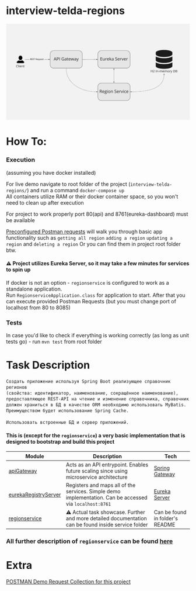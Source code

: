 # interview-telda-regions

![architecture.png](architecture.png)

# How To:

### Execution

(assuming you have docker installed)

For live demo navigate to root folder of the project (`interview-telda-regions/`) and run a
command `docker-compose up` <br/>
All containers utilize RAM or their docker container space, so you won't need to clean up after execution

For project to work properly port 80(api) and 8761(eureka-dashboard) must be available

[Preconfigured Postman requests](https://www.getpostman.com/collections/1e65f01a54acea811691) will walk you through
basic app functionality such as `getting all region` `adding a region` `updating a region` and `deleting a region`
Or you can find them in project root folder btw.

#### ⚠️ Project utilizes Eureka Server, so it may take a few minutes for services to spin up

If docker is not an option - `regionservice` is configured to work as a standalone application. <br/>
Run `RegionserviceApplication.class` for application to start. After that you can execute provided Postman Requests (but
you must change port of localhost from 80 to 8085)

### Tests

In case you'd like to check if everything is working correctly (as long as unit tests go) - run `mvn test` from root
folder

# Task Description

```
Создать приложение используя Spring Boot реализующее справочник регионов
(свойства: идентификатор, наименование, сокращённое наименование), 
предоставляющее REST-API на чтение и изменение справочника, справочник 
должен храниться в БД в качестве ORM необходимо использовать MyBatis.
Преимуществом будет использование Spring Cache.

Использовать встроенные БД и сервер приложений.
```

#### This is (except for the `regionservice`) a very basic implementation that is designed to bootstrap and build this project

| Module                                                                                                            | Description                                                                                              | Tech                                                                                                      |
|-------------------------------------------------------------------------------------------------------------------|----------------------------------------------------------------------------------------------------------|-----------------------------------------------------------------------------------------------------------|
| [apiGateway](https://github.com/mityavasilyev/interview-telda-regions/tree/master/apiGateway)                     | Acts as an API entrypoint. Enables future scaling since using microservice architecture                  | [Spring Gateway](https://spring.io/projects/spring-cloud-gateway)                                         |
| [eurekaRegistryServer](https://github.com/mityavasilyev/interview-telda-regions/tree/master/eurekaRegistryServer) | Registers and maps all of the services. Simple demo implementation. Can be accessed via `localhost:8761` | [Eureka Server](https://cloud.spring.io/spring-cloud-netflix/multi/multi_spring-cloud-eureka-server.html) |
| [regionservice](https://github.com/mityavasilyev/interview-telda-regions/tree/master/regionservice)               | ⚠️ Actual task showcase. Further and more detailed documentation can be found inside service folder      | Can be found in folder's README                                                                           |

### All further description of `regionservice` can be found [here](https://github.com/mityavasilyev/interview-telda-regions/tree/master/regionservice)

# Extra

[POSTMAN Demo Request Collection for this project](https://www.getpostman.com/collections/1e65f01a54acea811691)